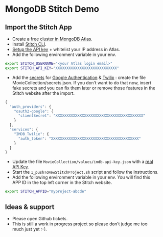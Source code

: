 # MongoDB Stitch Demo

## Import the Stitch App

 * Create a [free cluster in MongoDB Atlas](https://docs.mongodb.com/manual/tutorial/atlas-free-tier-setup/).
 * Install [Stitch CLI](https://docs.mongodb.com/stitch/import-export/stitch-cli-reference/).
 * [Setup the API key](https://docs.atlas.mongodb.com/configure-api-access/) + whitelist your IP address in Atlas.
 * Add the following environment variable in your env.

```sh
export STITCH_USERNAME="<your Atlas login email>"
export STITCH_API_KEY="XXXXXXXXXXXXXXXXXXXXXXXXXXXX"
```

 * Add the [secrets](https://docs.mongodb.com/stitch/import-export/application-schema/#sensitive-information) for [Google Authentication](https://console.developers.google.com/apis/credentials) & [Twilio](https://www.twilio.com/console/sms/services) : create the file MovieCollection/secrets.json. If you don't want to do that now, insert fake secrets and you can fix them later or remove those features in the Stitch website after the import.

```js
{
  "auth_providers": {
    "oauth2-google": {
      "clientSecret": "XXXXXXXXXXXXXXXXXXXXXXXXXXXXXXXXXXXXXXXX"
    }
  },
  "services": {
    "IMDB_Twilio": {
      "auth_token": "XXXXXXXXXXXXXXXXXXXXXXXXXXXXXXXXXXXXXXXX"
    }
  }
}

```
 
 * Update the file `MovieCollection/values/imdb-api-key.json` with a [real API Key](http://www.omdbapi.com/apikey.aspx).
 * Start the `1_pushToNewStitchProject.sh` script and follow the instructions.
 * Add the following environment variable in your env. You will find this APP ID in the top left corner in the Stitch website.

```sh
export STITCH_APPID="myproject-abcde"
```

## Ideas & support

 * Please open Github tickets.
 * This is still a work in progress project so please don't judge me too much just yet :-).

